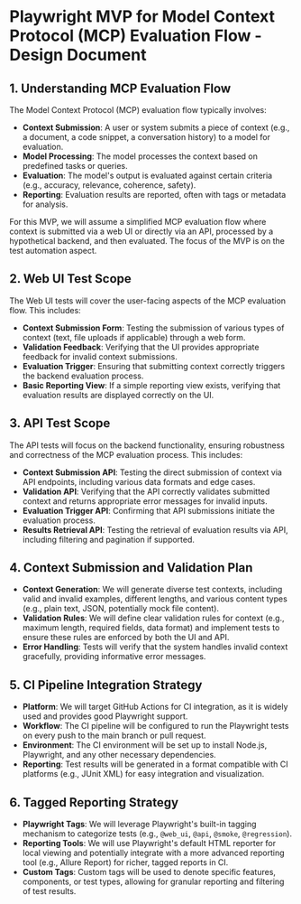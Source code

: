 # Playwright MVP for Model Context Protocol (MCP) Evaluation Flow - Design Document

## 1. Understanding MCP Evaluation Flow

The Model Context Protocol (MCP) evaluation flow typically involves:
- **Context Submission**: A user or system submits a piece of context (e.g., a document, a code snippet, a conversation history) to a model for evaluation.
- **Model Processing**: The model processes the context based on predefined tasks or queries.
- **Evaluation**: The model's output is evaluated against certain criteria (e.g., accuracy, relevance, coherence, safety).
- **Reporting**: Evaluation results are reported, often with tags or metadata for analysis.

For this MVP, we will assume a simplified MCP evaluation flow where context is submitted via a web UI or directly via an API, processed by a hypothetical backend, and then evaluated. The focus of the MVP is on the test automation aspect.

## 2. Web UI Test Scope

The Web UI tests will cover the user-facing aspects of the MCP evaluation flow. This includes:
- **Context Submission Form**: Testing the submission of various types of context (text, file uploads if applicable) through a web form.
- **Validation Feedback**: Verifying that the UI provides appropriate feedback for invalid context submissions.
- **Evaluation Trigger**: Ensuring that submitting context correctly triggers the backend evaluation process.
- **Basic Reporting View**: If a simple reporting view exists, verifying that evaluation results are displayed correctly on the UI.

## 3. API Test Scope

The API tests will focus on the backend functionality, ensuring robustness and correctness of the MCP evaluation process. This includes:
- **Context Submission API**: Testing the direct submission of context via API endpoints, including various data formats and edge cases.
- **Validation API**: Verifying that the API correctly validates submitted context and returns appropriate error messages for invalid inputs.
- **Evaluation Trigger API**: Confirming that API submissions initiate the evaluation process.
- **Results Retrieval API**: Testing the retrieval of evaluation results via API, including filtering and pagination if supported.

## 4. Context Submission and Validation Plan

- **Context Generation**: We will generate diverse test contexts, including valid and invalid examples, different lengths, and various content types (e.g., plain text, JSON, potentially mock file content).
- **Validation Rules**: We will define clear validation rules for context (e.g., maximum length, required fields, data format) and implement tests to ensure these rules are enforced by both the UI and API.
- **Error Handling**: Tests will verify that the system handles invalid context gracefully, providing informative error messages.

## 5. CI Pipeline Integration Strategy

- **Platform**: We will target GitHub Actions for CI integration, as it is widely used and provides good Playwright support.
- **Workflow**: The CI pipeline will be configured to run the Playwright tests on every push to the main branch or pull request.
- **Environment**: The CI environment will be set up to install Node.js, Playwright, and any other necessary dependencies.
- **Reporting**: Test results will be generated in a format compatible with CI platforms (e.g., JUnit XML) for easy integration and visualization.

## 6. Tagged Reporting Strategy

- **Playwright Tags**: We will leverage Playwright's built-in tagging mechanism to categorize tests (e.g., `@web_ui`, `@api`, `@smoke`, `@regression`).
- **Reporting Tools**: We will use Playwright's default HTML reporter for local viewing and potentially integrate with a more advanced reporting tool (e.g., Allure Report) for richer, tagged reports in CI.
- **Custom Tags**: Custom tags will be used to denote specific features, components, or test types, allowing for granular reporting and filtering of test results.


